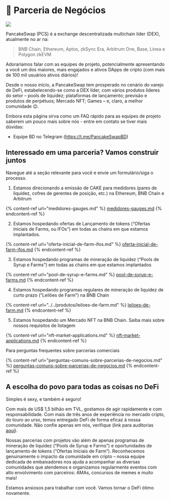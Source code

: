 # 💼 Parceria de Negócios

![](https://lh6.googleusercontent.com/MXvzRZ1v59ffdofwlNB25xQo5vvjIIGgj4RchQI8zO-ASdMDQAmiB0sRFzIZpWale\_IFbf-u7deSAet6WItiv9hIIzaaM5JjAqcVpYyBFa6TJsEoPS0wnDH6Fb0F3FKsa715ANSegowVn5EbcRD\_qhI)

PancakeSwap (PCS) é a exchange descentralizada multichain líder (DEX), atualmente no ar na:

> BNB Chain, Ethereum, Aptos, zkSync Era, Arbitrum One, Base, Linea e Polygon zkEVM

Adoraríamos falar com as equipes de projeto, potencialmente apresentando a você um dos maiores, mais engajados e ativos DApps de cripto (com mais de 100 mil usuários ativos diários)!&#x20;

Desde o nosso início, a PancakeSwap tem prosperado no cenário do varejo de DeFi, estabelecendo-se como a DEX líder, com vários produtos líderes do setor – pools de liquidez; plataformas de lançamento; previsão e produtos de perpétuos; Mercado NFT; Games – e, claro, a melhor comunidade 😉.&#x20;

Embora esta página sirva como um FAQ rápido para as equipes de projeto saberem um pouco mais sobre nós - entre em contato se tiver mais dúvidas:&#x20;

* Equipe BD no Telegram (https://t.me/PancakeSwapBD)

## Interessado em uma parceria? Vamos construir juntos&#x20;

Navegue até a seção relevante para você e envie um formulário/siga o processo.

1. Estamos direcionando a emissão de CAKE para medidores (pares de liquidez, cofres de gerentes de posição, etc.) na Ethereum, BNB Chain e Arbitrum

{% content-ref url="medidores-gauges.md" %}
[medidores-gauges.md](medidores-gauges.md)
{% endcontent-ref %}

2. Estamos hospedando ofertas de Lançamento de tokens (“Ofertas Iniciais de Farms, ou IFOs”) em todas as chains em que estamos implantados.

{% content-ref url="oferta-inicial-de-farm-ifos.md" %}
[oferta-inicial-de-farm-ifos.md](oferta-inicial-de-farm-ifos.md)
{% endcontent-ref %}

3. Estamos hospedando programas de mineração de liquidez (“Pools de Syrup e Farms”) em todas as chains em que estamos implantados

{% content-ref url="pool-de-syrup-e-farms.md" %}
[pool-de-syrup-e-farms.md](pool-de-syrup-e-farms.md)
{% endcontent-ref %}

4. Estamos hospedando programas regulares de mineração de liquidez de curto prazo (“Leilões de Farm”) na BNB Chain

{% content-ref url="../../produtos/leiloes-de-farm.md" %}
[leiloes-de-farm.md](../../produtos/leiloes-de-farm.md)
{% endcontent-ref %}

5. Estamos hospedando um Mercado  NFT na BNB Chain. Saiba mais sobre nossos requisitos de listagem

{% content-ref url="nft-market-applications.md" %}
[nft-market-applications.md](nft-market-applications.md)
{% endcontent-ref %}

Para perguntas frequentes sobre parcerias comerciais

{% content-ref url="perguntas-comuns-sobre-parcerias-de-negocios.md" %}
[perguntas-comuns-sobre-parcerias-de-negocios.md](perguntas-comuns-sobre-parcerias-de-negocios.md)
{% endcontent-ref %}

## A escolha do povo para todas as coisas no DeFi

Simples é sexy, e também é seguro!&#x20;

Com mais de US$ 1,5 bilhão em TVL, gostamos de agir rapidamente e com responsabilidade. Com mais de três anos de experiência no mercado cripto, do touro ao urso, temos entregado DeFi de forma eficaz à nossa comunidade. Não confie apenas em nós, verifique (link para auditorias [aqui](https://docs.pancakeswap.finance/audits)).&#x20;

Nossas parcerias com projetos vão além de apenas programas de mineração de liquidez (“Pools de Syrup e Farms”) e oportunidades de lançamento de tokens (“Ofertas Iniciais de Farm”). Reconhecemos genuinamente o impacto da comunidade em cripto – nossa equipe dedicada de embaixadores nos ajuda a acompanhar as diversas comunidades que atendemos e organizamos regularmente eventos com alto envolvimento com parceiros: AMAs, concursos de memes e muito mais!&#x20;

Estamos ansiosos para trabalhar com você. Vamos tornar o DeFi ótimo novamente.
